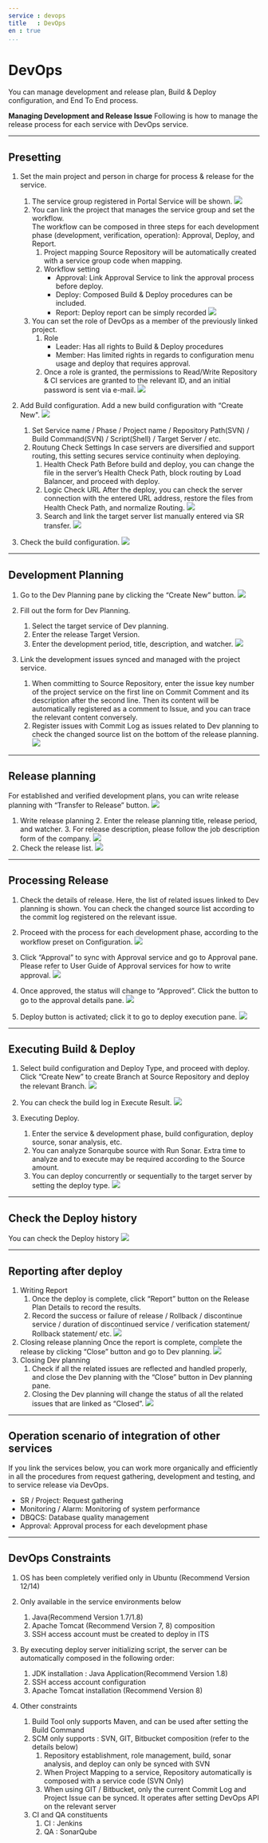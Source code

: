 ```yaml
---
service : devops 
title   : DevOps
en : true
...
```



<!-- TOC -->





#	DevOps
You can manage development and release plan, Build & Deploy configuration, and End To End process. 


**Managing Development and Release Issue**
Following is how to manage the release process for each service with DevOps service.


--------------------------------------------------------------------------------

##	Presetting

1. Set the main project and person in charge for process & release for the service.
    1.  The service group registered in Portal Service will be shown.
        ![][devops_001]
    2.  You can link the project that manages the service group and set the workflow.<br />
        The workflow can be composed in three steps for each development phase (development, verification, operation): Approval, Deploy, and Report.
        1.  Project mapping
            Source Repository will be automatically created with a service group code when mapping.
        2.  Workflow setting
            -   Approval: Link Approval Service to link the approval process before deploy.
            -   Deploy: Composed Build & Deploy procedures can be included.
            -   Report: Deploy report can be simply recorded
                ![][devops_002]
    3.  You can set the role of DevOps as a member of the previously linked project.
        1.  Role
            -   Leader: Has all rights to Build & Deploy procedures 
            -   Member: Has limited rights in regards to configuration menu usage and deploy that requires approval.
        2.  Once a role is granted, the permissions to Read/Write Repository & CI services are granted to the relevant ID, and an initial password is sent via e-mail.
            ![][devops_003]
2.  Add Build configuration.
    Add a new build configuration with “Create New".
    ![][devops_004]

    1.  Set Service name / Phase / Project name / Repository Path(SVN) / Build Command(SVN) / Script(Shell) / Target Server / etc.
    2.  Routung Check Settings
        In case servers are diversified and support routing, this setting secures service continuity when deploying.
        1.  Health Check Path
            Before build and deploy, you can change the file in the server’s Health Check Path, block routing by Load Balancer, and proceed with deploy.
        2.  Logic Check URL
            After the deploy, you can check the server connection with the entered URL address, restore the files from Health Check Path, and normalize Routing.
            ![][devops_005]
        3.  Search and link the target server list manually entered via SR transfer.
            ![][devops_006]
3.  Check the build configuration.
    ![][devops_007]


--------------------------------------------------------------------------------

##	Development Planning 

1.  Go to the Dev Planning pane by clicking the “Create New” button.
    ![][devops_008]
2.  Fill out the form for Dev Planning.
    1.  Select the target service of Dev planning.
    2.  Enter the release Target Version.
    3.  Enter the development period, title, description, and watcher.
        ![][devops_009]

3.  Link the development issues synced and managed with the project service.
    1.  When committing to Source Repository, enter the issue key number of the project service on the first line on Commit Comment and its description after the second line. Then its content will be automatically registered as a comment to Issue, and you can trace the relevant content conversely.
    2.  Register issues with Commit Log as issues related to Dev planning to check the changed source list on the bottom of the release planning.
        ![][devops_010]


--------------------------------------------------------------------------------


##	Release planning 

For established and verified development plans, you can write release planning with “Transfer to Release” button.
![][devops_011]



1.  Write release planning
    2.  Enter the release planning title, release period, and watcher.
    3.  For release description, please follow the job description form of the company.
        ![][devops_012]
2.  Check the release list.
    ![][devops_013]

--------------------------------------------------------------------------------

##  Processing Release

1.  Check the details of release.
    Here, the list of related issues linked to Dev planning is shown. You can check the changed source list according to the commit log registered on the relevant issue.

2.  Proceed with the process for each development phase, according to the workflow preset on Configuration.
    ![][devops_014]

3.  Click “Approval” to sync with Approval service and go to Approval pane.
    Please refer to User Guide of Approval services for how to write approval.
    ![][devops_015]

4.  Once approved, the status will change to “Approved”. Click the button to go to the approval details pane.
    ![][devops_015]

5.  Deploy button is activated; click it to go to deploy execution pane.
    ![][devops_016]


--------------------------------------------------------------------------------



##	Executing Build & Deploy

1.  Select build configuration and Deploy Type, and proceed with deploy.
    Click “Create New” to create Branch at Source Repository and deploy the relevant Branch.
    ![][devops_017]

2.  You can check the build log in Execute Result.
    ![][devops_018]

3.  Executing Deploy.
    1.  Enter the service & development phase, build configuration, deploy source, sonar analysis, etc.
    2.  You can analyze Sonarqube source with Run Sonar. Extra time to analyze and to execute may be required according to the Source amount.
    3.  You can deploy concurrently or sequentially to the target server by setting the deploy type.
        ![][devops_019]


--------------------------------------------------------------------------------


##  Check the Deploy history

You can check the Deploy history
![][devops_021]


--------------------------------------------------------------------------------

##	Reporting after deploy

1.  Writing Report 
    1.  Once the deploy is complete, click “Report” button on the Release Plan Details to record the results.
    2.  Record the success or failure of release / Rollback / discontinue service / duration of discontinued service / verification statement/ Rollback statement/ etc.
        ![][devops_022]
2.  Closing release planning
    Once the report is complete, complete the release by clicking “Close” button and go to Dev planning.
    ![][devops_023]
3.  Closing Dev planning 
    1.  Check if all the related issues are reflected and handled properly, and close the Dev planning with the “Close” button in Dev planning pane.
    2.  Closing the Dev planning will change the status of all the related issues that are linked as “Closed”.
        ![][devops_024]



--------------------------------------------------------------------------------


##	Operation scenario of integration of other services 

If you link the services below, you can work more organically and efficiently in all the procedures from request gathering, development and testing, and to service release via DevOps.

-   SR / Project: Request gathering
-   Monitoring / Alarm: Monitoring of system performance
-   DBQCS: Database quality management
-   Approval: Approval process for each development phase



--------------------------------------------------------------------------------


##	DevOps Constraints

1.  OS has been completely verified only in Ubuntu (Recommend Version 12/14)
2.  Only available in the service environments below
    1.  Java(Recommend Version 1.7/1.8)
    2.  Apache Tomcat (Recommend Version 7, 8) composition
    3.  SSH access account must be created to deploy in ITS 
3.  By executing deploy server initializing script, the server can be automatically composed in the following order:
    1.  JDK installation : Java Application(Recommend Version 1.8)
    2.  SSH access account configuration 
    3.  Apache Tomcat installation (Recommend Version 8)

4.  Other constraints
    1.  Build Tool only supports Maven, and can be used after setting the Build Command
    2.  SCM only supports : SVN, GIT, Bitbucket composition (refer to the details below)
        1.  Repository establishment, role management, build, sonar analysis, and deploy can only be synced with SVN
        2.  When Project Mapping to a service, Repository automatically is composed with a service code (SVN Only)
        3.  When using GIT / Bitbucket, only the current Commit Log and Project Issue can be synced. It operates after setting DevOps API on the relevant server
    3.  CI and QA constituents
        1.  CI : Jenkins
        2.  QA : SonarQube 



<!-- 이미지 모음 -->
[devops_001]: ./resource/bnr_guide_devops_001.png
[devops_002]: ./resource/bnr_guide_devops_002.png
[devops_003]: ./resource/bnr_guide_devops_003.png
[devops_004]: ./resource/bnr_guide_devops_004.png
[devops_005]: ./resource/bnr_guide_devops_005.png
[devops_006]: ./resource/bnr_guide_devops_006.png
[devops_007]: ./resource/bnr_guide_devops_007.png
[devops_008]: ./resource/bnr_guide_devops_008.png
[devops_009]: ./resource/bnr_guide_devops_009.png
[devops_010]: ./resource/bnr_guide_devops_010.png
[devops_011]: ./resource/bnr_guide_devops_011.png
[devops_012]: ./resource/bnr_guide_devops_012.png
[devops_013]: ./resource/bnr_guide_devops_013.png
[devops_014]: ./resource/bnr_guide_devops_014.png
[devops_015]: ./resource/bnr_guide_devops_015.png
[devops_015]: ./resource/bnr_guide_devops_015.png
[devops_016]: ./resource/bnr_guide_devops_016.png
[devops_017]: ./resource/bnr_guide_devops_017.png
[devops_018]: ./resource/bnr_guide_devops_018.png
[devops_019]: ./resource/bnr_guide_devops_019.png
[devops_021]: ./resource/bnr_guide_devops_021.png
[devops_022]: ./resource/bnr_guide_devops_022.png
[devops_023]: ./resource/bnr_guide_devops_023.png
[devops_024]: ./resource/bnr_guide_devops_024.png
